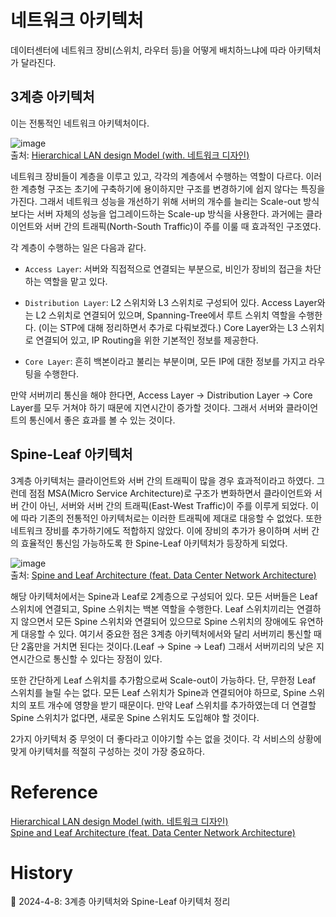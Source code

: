 # 네트워크 아키텍처

데이터센터에 네트워크 장비(스위치, 라우터 등)을 어떻게 배치하느냐에 따라 아키텍처가 달라진다.

## 3계층 아키텍처

이는 전통적인 네트워크 아키텍처이다.

![image](https://github.com/Ohjiwoo-lab/TIL/assets/74577768/912fd19d-3f4e-4309-b0ab-b93f8eb8dbf5)   
출처: [Hierarchical LAN design Model (with. 네트워크 디자인)](https://white-polarbear.tistory.com/100)

네트워크 장비들이 계층을 이루고 있고, 각각의 계층에서 수행하는 역할이 다르다. 이러한 계층형 구조는 초기에 구축하기에 용이하지만 구조를 변경하기에 쉽지 않다는 특징을 가진다. 그래서 네트워크 성능을 개선하기 위해 서버의 개수를 늘리는 Scale-out 방식보다는 서버 자체의 성능을 업그레이드하는 Scale-up 방식을 사용한다. 과거에는 클라이언트와 서버 간의 트래픽(North-South Traffic)이 주를 이룰 때 효과적인 구조였다.

각 계층이 수행하는 일은 다음과 같다.

- `Access Layer`: 서버와 직접적으로 연결되는 부분으로, 비인가 장비의 접근을 차단하는 역할을 맡고 있다.

- `Distribution Layer`: L2 스위치와 L3 스위치로 구성되어 있다. Access Layer와는 L2 스위치로 연결되어 있으며, Spanning-Tree에서 루트 스위치 역할을 수행한다. (이는 STP에 대해 정리하면서 추가로 다뤄보겠다.) Core Layer와는 L3 스위치로 연결되어 있고, IP Routing을 위한 기본적인 정보를 제공한다.

- `Core Layer`: 흔히 백본이라고 불리는 부분이며, 모든 IP에 대한 정보를 가지고 라우팅을 수행한다.

만약 서버끼리 통신을 해야 한다면, Access Layer -> Distribution Layer -> Core Layer를 모두 거쳐야 하기 때문에 지연시간이 증가할 것이다. 그래서 서버와 클라이언트의 통신에서 좋은 효과를 볼 수 있는 것이다.

## Spine-Leaf 아키텍처

3계층 아키텍처는 클라이언트와 서버 간의 트래픽이 많을 경우 효과적이라고 하였다. 그런데 점점 MSA(Micro Service Architecture)로 구조가 변화하면서 클라이언트와 서버 간이 아닌, 서버와 서버 간의 트래픽(East-West Traffic)이 주를 이루게 되었다. 이에 따라 기존의 전통적인 아키텍처로는 이러한 트래픽에 제대로 대응할 수 없었다. 또한 네트워크 장비를 추가하기에도 적합하지 않았다. 이에 장비의 추가가 용이하며 서버 간의 효율적인 통신임 가능하도록 한 Spine-Leaf 아키텍처가 등장하게 되었다.

![image](https://github.com/Ohjiwoo-lab/TIL/assets/74577768/8682614d-6b34-485d-8a3c-1850af7f3d51)   
출처: [Spine and Leaf Architecture (feat. Data Center Network Architecture)](https://white-polarbear.tistory.com/101)

해당 아키텍처에서는 Spine과 Leaf로 2계층으로 구성되어 있다. 모든 서버들은 Leaf 스위치에 연결되고, Spine 스위치는 백본 역할을 수행한다. Leaf 스위치끼리는 연결하지 않으면서 모든 Spine 스위치와 연결되어 있으므로 Spine 스위치의 장애에도 유연하게 대응할 수 있다. 여기서 중요한 점은 3계층 아키텍처에서와 달리 서버끼리 통신할 때 단 2홉만을 거치면 된다는 것이다.(Leaf -> Spine -> Leaf) 그래서 서버끼리의 낮은 지연시간으로 통신할 수 있다는 장점이 있다. 

또한 간단하게 Leaf 스위치를 추가함으로써 Scale-out이 가능하다. 단, 무한정 Leaf 스위치를 늘릴 수는 없다. 모든 Leaf 스위치가 Spine과 연결되어야 하므로, Spine 스위치의 포트 개수에 영향을 받기 때문이다. 만약 Leaf 스위치를 추가하였는데 더 연결할 Spine 스위치가 없다면, 새로운 Spine 스위치도 도입해야 할 것이다.

2가지 아키텍처 중 무엇이 더 좋다라고 이야기할 수는 없을 것이다. 각 서비스의 상황에 맞게 아키텍처를 적절히 구성하는 것이 가장 중요하다.

# Reference

[Hierarchical LAN design Model (with. 네트워크 디자인)](https://white-polarbear.tistory.com/100)   
[Spine and Leaf Architecture (feat. Data Center Network Architecture)](https://white-polarbear.tistory.com/101)

# History

📌 2024-4-8: 3계층 아키텍처와 Spine-Leaf 아키텍처 정리   